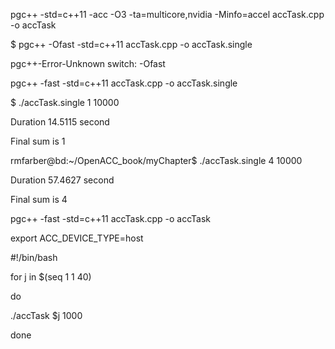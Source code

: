 pgc++ -std=c++11 -acc -O3 -ta=multicore,nvidia -Minfo=accel accTask.cpp -o accTask

$ pgc++ -Ofast -std=c++11 accTask.cpp -o accTask.single

pgc++-Error-Unknown switch: -Ofast

pgc++ -fast -std=c++11 accTask.cpp -o accTask.single

$ ./accTask.single 1 10000

Duration 14.5115 second

Final sum is 1

rmfarber@bd:~/OpenACC_book/myChapter$ ./accTask.single 4 10000

Duration 57.4627 second

Final sum is 4

pgc++ -fast -std=c++11 accTask.cpp -o accTask

export ACC_DEVICE_TYPE=host

\#!/bin/bash

for j in $(seq 1 1 40)

do

 ./accTask $j 1000

done
